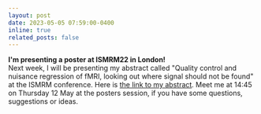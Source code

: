 ```yaml
---
layout: post
date: 2023-05-05 07:59:00-0400
inline: true
related_posts: false
---
```

<b> I'm presenting a poster at ISMRM22 in London! </b>
<br>
Next week, I will be presenting my abstract called "Quality control and nuisance regression of fMRI, looking out where signal should not be found" at the ISMRM conference. 
Here is <a href="https://osf.io/hz52v/">the link to my abstract</a>. 
Meet me at 14:45 on Thursday 12 May at the posters session, if you have some questions, suggestions or ideas.
